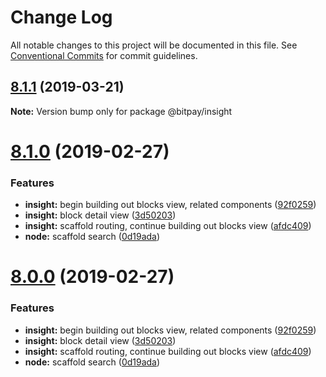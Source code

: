 # Change Log

All notable changes to this project will be documented in this file.
See [Conventional Commits](https://conventionalcommits.org) for commit guidelines.

## [8.1.1](https://github.com/bitpay/bitcore/compare/v8.1.0...v8.1.1) (2019-03-21)

**Note:** Version bump only for package @bitpay/insight





# [8.1.0](https://github.com/bitpay/bitcore/compare/v5.0.0-beta.44...v8.1.0) (2019-02-27)


### Features

* **insight:** begin building out blocks view, related components ([92f0259](https://github.com/bitpay/bitcore/commit/92f0259))
* **insight:** block detail view ([3d50203](https://github.com/bitpay/bitcore/commit/3d50203))
* **insight:** scaffold routing, continue building out blocks view ([afdc409](https://github.com/bitpay/bitcore/commit/afdc409))
* **node:** scaffold search ([0d19ada](https://github.com/bitpay/bitcore/commit/0d19ada))





# [8.0.0](https://github.com/bitpay/bitcore/compare/v5.0.0-beta.44...v8.0.0) (2019-02-27)


### Features

* **insight:** begin building out blocks view, related components ([92f0259](https://github.com/bitpay/bitcore/commit/92f0259))
* **insight:** block detail view ([3d50203](https://github.com/bitpay/bitcore/commit/3d50203))
* **insight:** scaffold routing, continue building out blocks view ([afdc409](https://github.com/bitpay/bitcore/commit/afdc409))
* **node:** scaffold search ([0d19ada](https://github.com/bitpay/bitcore/commit/0d19ada))
